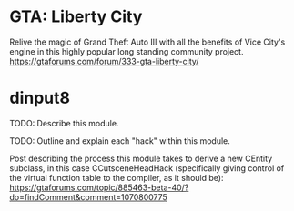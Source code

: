 # GTA: Liberty City

Relive the magic of Grand Theft Auto III with all the benefits of Vice City's engine in this highly popular long standing community project.
https://gtaforums.com/forum/333-gta-liberty-city/

# dinput8

TODO: Describe this module.

TODO: Outline and explain each "hack" within this module.

Post describing the process this module takes to derive a new CEntity subclass, in this case CCutsceneHeadHack (specifically giving control of the virtual function table to the compiler, as it should be):
https://gtaforums.com/topic/885463-beta-40/?do=findComment&comment=1070800775
